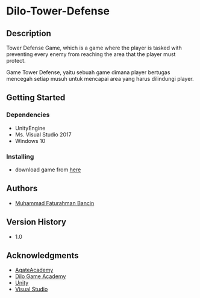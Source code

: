 # Dilo-Tower-Defense

## Description
Tower Defense Game, which is a game where the player is tasked with preventing every enemy from reaching the area that the player must protect.

Game Tower Defense, yaitu sebuah game dimana player bertugas mencegah setiap musuh untuk mencapai area yang harus dilindungi player.

## Getting Started

### Dependencies
* UnityEngine
* Ms. Visual Studio 2017
* Windows 10

### Installing
* download game from [here](https://github.com/Fathursyafeei/Dilo-Tower-Defense/releases/download/v1.0/build-Dilo-TowerDefense-windows.zip)


## Authors
* [Muhammad Faturahman Bancin](https://www.instagram.com/art.of.fatur)

## Version History
* 1.0
    
## Acknowledgments
* [AgateAcademy](https://agate.id/career/agate-academy-students)
* [Dilo Game Academy](https://academy.dilo.id/)
* [Unity](https://unity.com/)
* [Visual Studio](https://visualstudio.microsoft.com/)
